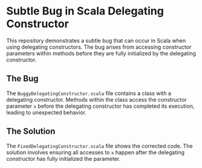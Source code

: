 # Subtle Bug in Scala Delegating Constructor

This repository demonstrates a subtle bug that can occur in Scala when using delegating constructors.  The bug arises from accessing constructor parameters within methods before they are fully initialized by the delegating constructor.

## The Bug
The `BuggyDelegatingConstructor.scala` file contains a class with a delegating constructor.  Methods within the class access the constructor parameter `x` before the delegating constructor has completed its execution, leading to unexpected behavior.

## The Solution
The `FixedDelegatingConstructor.scala` file shows the corrected code. The solution involves ensuring all accesses to `x` happen after the delegating constructor has fully initialized the parameter.